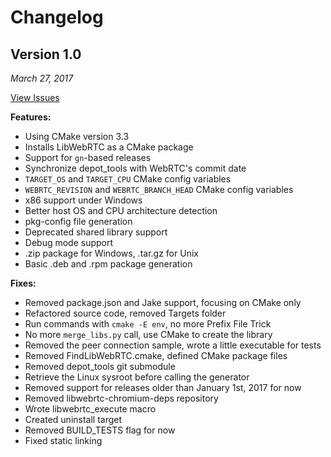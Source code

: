 # Changelog

## Version 1.0

*March 27, 2017*

[View Issues][v1.0-issues]

**Features:**

- Using CMake version 3.3
- Installs LibWebRTC as a CMake package
- Support for `gn`-based releases
- Synchronize depot_tools with WebRTC's commit date
- `TARGET_OS` and `TARGET_CPU` CMake config variables
- `WEBRTC_REVISION` and `WEBRTC_BRANCH_HEAD` CMake config variables
- x86 support under Windows
- Better host OS and CPU architecture detection
- pkg-config file generation
- Deprecated shared library support
- Debug mode support
- .zip package for Windows, .tar.gz for Unix
- Basic .deb and .rpm package generation

**Fixes:**

- Removed package.json and Jake support, focusing on CMake only
- Refactored source code, removed Targets folder
- Run commands with `cmake -E env`, no more Prefix File Trick
- No more `merge_libs.py` call, use CMake to create the library
- Removed the peer connection sample, wrote a little executable for tests
- Removed FindLibWebRTC.cmake, defined CMake package files
- Removed depot_tools git submodule
- Retrieve the Linux sysroot before calling the generator
- Removed support for releases older than January 1st, 2017 for now
- Removed libwebrtc-chromium-deps repository
- Wrote libwebrtc_execute macro
- Created uninstall target
- Removed BUILD_TESTS flag for now
- Fixed static linking

[v1.0-issues]:https://github.com/aisouard/libwebrtc/milestone/1

